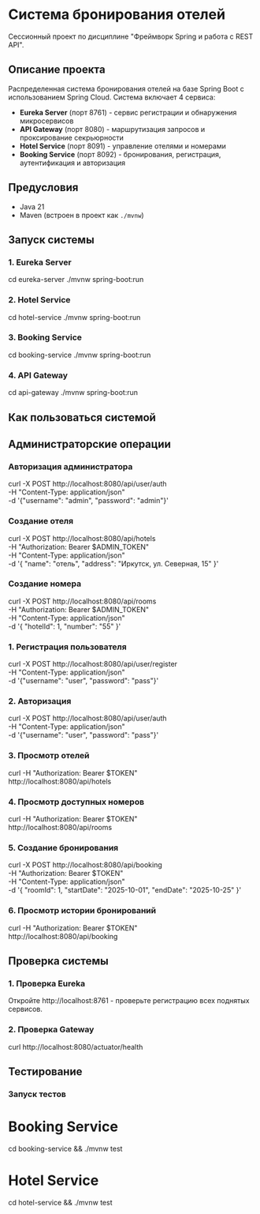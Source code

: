 # Система бронирования отелей

Сессионный проект по дисциплине "Фреймворк Spring и работа с REST API". 

## Описание проекта

Распределенная система бронирования отелей на базе Spring Boot с использованием Spring Cloud. 
Система включает 4 сервиса:

- **Eureka Server** (порт 8761) - сервис регистрации и обнаружения микросервисов
- **API Gateway** (порт 8080) - маршрутизация запросов и проксирование секрьюрности
- **Hotel Service** (порт 8091) - управление отелями и номерами
- **Booking Service** (порт 8092) - бронирования, регистрация, аутентификация и авторизация

## Предусловия

- Java 21
- Maven (встроен в проект как `./mvnw`)

## Запуск системы

### 1. Eureka Server
cd eureka-server
./mvnw spring-boot:run

### 2. Hotel Service
cd hotel-service
./mvnw spring-boot:run

### 3. Booking Service
cd booking-service
./mvnw spring-boot:run

### 4. API Gateway
cd api-gateway
./mvnw spring-boot:run

## Как пользоваться системой

## Администраторские операции

### Авторизация администратора
curl -X POST http://localhost:8080/api/user/auth \
  -H "Content-Type: application/json" \
  -d '{"username": "admin", "password": "admin"}'

### Создание отеля
curl -X POST http://localhost:8080/api/hotels \
  -H "Authorization: Bearer $ADMIN_TOKEN" \
  -H "Content-Type: application/json" \
  -d '{
    "name": "отель",
    "address": "Иркутск, ул. Северная, 15"
  }'

### Создание номера
curl -X POST http://localhost:8080/api/rooms \
  -H "Authorization: Bearer $ADMIN_TOKEN" \
  -H "Content-Type: application/json" \
  -d '{
    "hotelId": 1,
    "number": "55"
  }'

### 1. Регистрация пользователя
curl -X POST http://localhost:8080/api/user/register \
  -H "Content-Type: application/json" \
  -d '{"username": "user", "password": "pass"}'

### 2. Авторизация
curl -X POST http://localhost:8080/api/user/auth \
  -H "Content-Type: application/json" \
  -d '{"username": "user", "password": "pass"}'

### 3. Просмотр отелей
curl -H "Authorization: Bearer $TOKEN" \
  http://localhost:8080/api/hotels

### 4. Просмотр доступных номеров
curl -H "Authorization: Bearer $TOKEN" \
  http://localhost:8080/api/rooms

### 5. Создание бронирования
curl -X POST http://localhost:8080/api/booking \
  -H "Authorization: Bearer $TOKEN" \
  -H "Content-Type: application/json" \
  -d '{
    "roomId": 1,
    "startDate": "2025-10-01",
    "endDate": "2025-10-25"
  }'

### 6. Просмотр истории бронирований
curl -H "Authorization: Bearer $TOKEN" \
  http://localhost:8080/api/booking

## Проверка системы

### 1. Проверка Eureka
Откройте http://localhost:8761 - проверьте регистрацию всех поднятых сервисов.

### 2. Проверка Gateway
curl http://localhost:8080/actuator/health

## Тестирование

### Запуск тестов
# Booking Service
cd booking-service && ./mvnw test

# Hotel Service
cd hotel-service && ./mvnw test